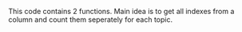 This code contains 2 functions. Main idea is to get all indexes from a column and count them seperately for each topic.